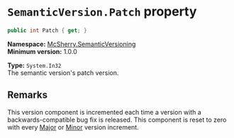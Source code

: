# `SemanticVersion.Patch` property

```c#
public int Patch { get; }
```

**Namespace:** [McSherry.SemanticVersioning][1]  
**Minimum version:** 1.0.0

[1]: ../

**Type:** `System.In32`  
The semantic version's patch version.


## Remarks

This version component is incremented each time a version with a
backwards-compatible bug fix is released. This component is reset
to zero with every [Major][2] or [Minor][3] version increment.

[2]: ./Major.md
[3]: ./Minor.md
